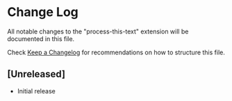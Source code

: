 # Change Log

All notable changes to the "process-this-text" extension will be documented in this file.

Check [Keep a Changelog](http://keepachangelog.com/) for recommendations on how to structure this file.

## [Unreleased]

- Initial release